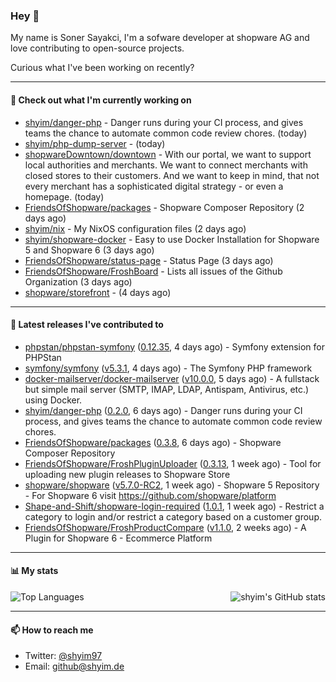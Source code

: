 ### Hey 👋

My name is Soner Sayakci, I'm a sofware developer at shopware AG and love contributing to open-source projects.

Curious what I've been working on recently?

---

#### 👷 Check out what I'm currently working on

- [shyim/danger-php](https://github.com/shyim/danger-php) - Danger runs during your CI process, and gives teams the chance to automate common code review chores. (today)
- [shyim/php-dump-server](https://github.com/shyim/php-dump-server) -  (today)
- [shopwareDowntown/downtown](https://github.com/shopwareDowntown/downtown) - With our portal, we want to support local authorities and merchants. We want to connect merchants with closed stores to their customers. And we want to keep in mind, that not every merchant has a sophisticated digital strategy - or even a homepage. (today)
- [FriendsOfShopware/packages](https://github.com/FriendsOfShopware/packages) - Shopware Composer Repository (2 days ago)
- [shyim/nix](https://github.com/shyim/nix) - My NixOS configuration files (2 days ago)
- [shyim/shopware-docker](https://github.com/shyim/shopware-docker) - Easy to use Docker Installation for Shopware 5 and Shopware 6 (3 days ago)
- [FriendsOfShopware/status-page](https://github.com/FriendsOfShopware/status-page) - Status Page (3 days ago)
- [FriendsOfShopware/FroshBoard](https://github.com/FriendsOfShopware/FroshBoard) - Lists all issues of the Github Organization (3 days ago)
- [shopware/storefront](https://github.com/shopware/storefront) -  (4 days ago)

---

#### 🔭 Latest releases I've contributed to

- [phpstan/phpstan-symfony](https://github.com/phpstan/phpstan-symfony) ([0.12.35](https://github.com/phpstan/phpstan-symfony/releases/tag/0.12.35), 4 days ago) - Symfony extension for PHPStan
- [symfony/symfony](https://github.com/symfony/symfony) ([v5.3.1](https://github.com/symfony/symfony/releases/tag/v5.3.1), 4 days ago) - The Symfony PHP framework
- [docker-mailserver/docker-mailserver](https://github.com/docker-mailserver/docker-mailserver) ([v10.0.0](https://github.com/docker-mailserver/docker-mailserver/releases/tag/v10.0.0), 5 days ago) - A fullstack but simple mail server (SMTP, IMAP, LDAP, Antispam, Antivirus, etc.) using Docker.
- [shyim/danger-php](https://github.com/shyim/danger-php) ([0.2.0](https://github.com/shyim/danger-php/releases/tag/0.2.0), 6 days ago) - Danger runs during your CI process, and gives teams the chance to automate common code review chores.
- [FriendsOfShopware/packages](https://github.com/FriendsOfShopware/packages) ([0.3.8](https://github.com/FriendsOfShopware/packages/releases/tag/0.3.8), 6 days ago) - Shopware Composer Repository
- [FriendsOfShopware/FroshPluginUploader](https://github.com/FriendsOfShopware/FroshPluginUploader) ([0.3.13](https://github.com/FriendsOfShopware/FroshPluginUploader/releases/tag/0.3.13), 1 week ago) - Tool for uploading new plugin releases to Shopware Store
- [shopware/shopware](https://github.com/shopware/shopware) ([v5.7.0-RC2](https://github.com/shopware/shopware/releases/tag/v5.7.0-RC2), 1 week ago) - Shopware 5 Repository - For Shopware 6 visit https://github.com/shopware/platform
- [Shape-and-Shift/shopware-login-required](https://github.com/Shape-and-Shift/shopware-login-required) ([1.0.1](https://github.com/Shape-and-Shift/shopware-login-required/releases/tag/1.0.1), 1 week ago) - Restrict a category to login and/or restrict a category based on a customer group.
- [FriendsOfShopware/FroshProductCompare](https://github.com/FriendsOfShopware/FroshProductCompare) ([v1.1.0](https://github.com/FriendsOfShopware/FroshProductCompare/releases/tag/v1.1.0), 2 weeks ago) - A Plugin for Shopware 6 - Ecommerce Platform

---

#### 📊 My stats

<img align="right" alt="shyim's GitHub stats" src="https://github-readme-stats.vercel.app/api?username=shyim&count_private=1&show_icons=true&" />

![Top Languages](https://github-readme-stats.vercel.app/api/top-langs/?username=shyim)

---

#### 📫 How to reach me

- Twitter: [@shyim97](https://twitter.com/shyim97)
- Email: [github@shyim.de](mailto://github.shyim.de)

